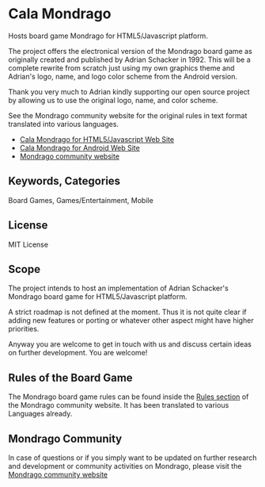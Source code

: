 Cala Mondrago
=============

Hosts board game Mondrago for HTML5/Javascript platform.

The project offers the electronical version of the Mondrago board game as originally created and published by Adrian Schacker in 1992. This will be a complete rewrite from scratch just using my own graphics theme and Adrian's logo, name, and logo color scheme from the Android version.

Thank you very much to Adrian kindly supporting our open source project by allowing us to use the original logo, name, and color scheme.

See the Mondrago community website for the original rules in text format translated into various languages.

* [Cala Mondrago for HTML5/Javascript Web Site](https://github.com/OMerkel/Cala_Mondrago)
* [Cala Mondrago for Android Web Site](http://sourceforge.net/p/calamondrago)
* [Mondrago community website](http://mondrago.net/)

Keywords, Categories
--------------------
Board Games, Games/Entertainment, Mobile

License
-------
MIT License

Scope
-----

The project intends to host an implementation of Adrian Schacker's Mondrago board game for HTML5/Javascript platform.

A strict roadmap is not defined at the moment. Thus it is not quite clear if adding new features or porting or whatever other aspect might have higher priorities.

Anyway you are welcome to get in touch with us and discuss certain ideas on further development. You are welcome!

Rules of the Board Game
-----------------------
The Mondrago board game rules can be found inside the [Rules section](http://mondrago.net/?page_id=32) of the Mondrago community website. It has been translated to various Languages already.

Mondrago Community
------------------
In case of questions or if you simply want to be updated on further research and development or community activities on Mondrago, please visit the [Mondrago community website](http://mondrago.net/)
